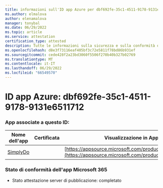 ```yaml
---
title: informazioni sull'ID app Azure per dbf692fe-35c1-4511-9178-9131e6511712
ms.author: elmalova
author: elenamalova
manager: tonybal
ms.date: 06/29/2022
ms.topic: article
ms.service: attestation
certification_type: attested
description: Tutte le informazioni sulla sicurezza e sulla conformità disponibili per dbf692fe-35c1-4511-9178-9131e6511712.
ms.openlocfilehash: d8e3f73116eaf405bf3c72e5811f78bd86b931ef
ms.sourcegitcommit: cede428f2a23bd3060f5506f270b40b327b02769
ms.translationtype: MT
ms.contentlocale: it-IT
ms.lasthandoff: 06/29/2022
ms.locfileid: "66549570"
---
```

# <a name="azure-app-id-dbf692fe-35c1-4511-9178-9131e6511712"></a>ID app Azure: dbf692fe-35c1-4511-9178-9131e6511712


### <a name="apps-associated-with-this-id"></a>App associate a questo ID:
| **Nome dell'app** | **Certificata** | **Visualizzazione in AppSource** |
|--------------|---------------|-----------------------|
| [SimplyDo](../forward/WA200004248.md) |  | [https://appsource.microsoft.com/product/office/WA200004248](https://appsource.microsoft.com/product/office/WA200004248) |

### <a name="microsoft-365-app-compliance-status"></a>Stato di conformità dell'app Microsoft 365
- Stato attestazione server di pubblicazione: completato
